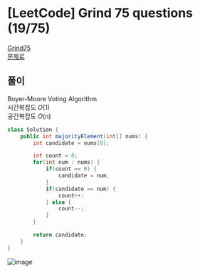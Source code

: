 # [LeetCode] Grind 75 questions (19/75)
<a href="https://www.techinterviewhandbook.org/grind75" target="_blank">Grind75</a>  
<a href="https://leetcode.com/problems/majority-element/description/" target="_blank">문제로</a>

## 풀이
Boyer-Moore Voting Algorithm  
시간복잡도 $O(1)$  
공간복잡도 $O(n)$
```java
class Solution {
    public int majorityElement(int[] nums) {
        int candidate = nums[0];

        int count = 0;
        for(int num : nums) {
            if(count == 0) {
                candidate = num;
            } 
            if(candidate == num) {
                count++;
            } else {
                count--;
            }
        }

        return candidate;
    }
}
```

![image](https://github.com/nullnull-kim/nullnull-kim.github.io/assets/77221161/440213e0-8c1e-477e-97c4-3a82836f0f49)